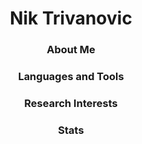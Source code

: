 <h1 align="center">Nik Trivanovic</h1>
<h3 align="center">About Me</h3>
<h3 align="center">Languages and Tools</h3>
<h3 align="center">Research Interests</h3>
<h3 align="center">Stats</h3>
